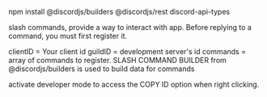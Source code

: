 npm install @discordjs/builders @discordjs/rest discord-api-types

slash commands, provide a way to interact with app. 
Before replying to a command, you must first register it. 

clientID = Your client id
guildID = development server's id
commands = array of commands to register. SLASH COMMAND BUILDER from @discordjs/builders is used to build data for commands

activate developer mode to access the COPY ID option when right clicking.


